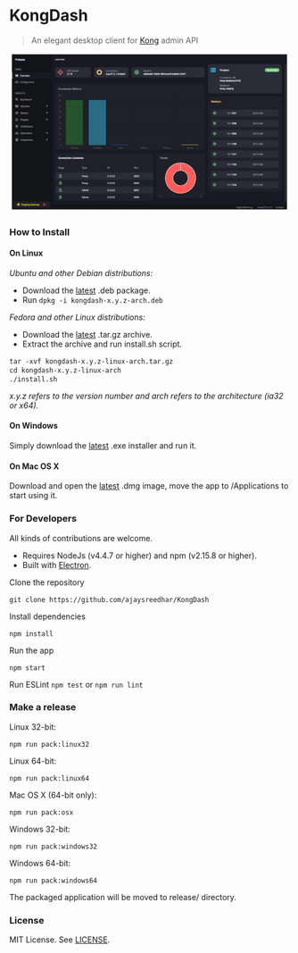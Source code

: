 # KongDash

> An elegant desktop client for [Kong](https://konghq.com/kong/) admin API

[![](screenshot.png)](https://raw.githubusercontent.com/ajaysreedhar/KongDash/master/screenshot.png)

### How to Install

#### On Linux
_Ubuntu and other Debian distributions:_

- Download the [latest](https://github.com/ajaysreedhar/KongDash/releases) .deb package. 
- Run `dpkg -i kongdash-x.y.z-arch.deb`


_Fedora and other Linux distributions:_

- Download the [latest](https://github.com/ajaysreedhar/KongDash/releases) .tar.gz archive.
- Extract the archive and run install.sh script.

```shell
tar -xvf kongdash-x.y.z-linux-arch.tar.gz
cd kongdash-x.y.z-linux-arch
./install.sh
```

_x.y.z refers to the version number and arch refers to the architecture (ia32 or x64)._

#### On Windows
Simply download the [latest](https://github.com/ajaysreedhar/KongDash/releases) .exe installer and run it.

#### On Mac OS X
Download and open the [latest](https://github.com/ajaysreedhar/KongDash/releases) .dmg image, move the app to /Applications to start using it.

### For Developers
All kinds of contributions are welcome.

- Requires NodeJs (v4.4.7 or higher) and npm (v2.15.8 or higher).
- Built with [Electron](https://www.electronjs.org/).

Clone the repository
```shell
git clone https://github.com/ajaysreedhar/KongDash
```

Install dependencies
```shell
npm install
```

Run the app
```shell
npm start
```

Run ESLint
```npm test``` or ```npm run lint```

### Make a release

Linux 32-bit:
```shell
npm run pack:linux32
```

Linux 64-bit:
```shell
npm run pack:linux64
```

Mac OS X (64-bit only):
```shell
npm run pack:osx
```

Windows 32-bit:
```shell
npm run pack:windows32
```

Windows 64-bit:
```shell
npm run pack:windows64
```

The packaged application will be moved to release/ directory.

### License
MIT License. See [LICENSE](LICENSE).

